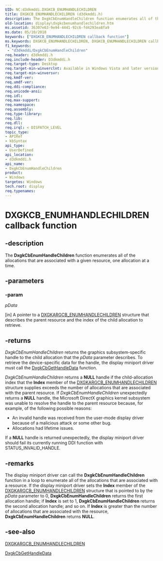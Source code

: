 ```yaml
---
UID: NC:d3dkmddi.DXGKCB_ENUMHANDLECHILDREN
title: DXGKCB_ENUMHANDLECHILDREN (d3dkmddi.h)
description: The DxgkCbEnumHandleChildren function enumerates all of the allocations that are associated with a given resource, one allocation at a time.
old-location: display\dxgkcbenumhandlechildren.htm
ms.assetid: 36307e63-9e94-4441-92c6-fd4293ea8fa9
ms.date: 05/10/2018
keywords: ["DXGKCB_ENUMHANDLECHILDREN callback function"]
ms.keywords: DXGKCB_ENUMHANDLECHILDREN, DXGKCB_ENUMHANDLECHILDREN callback, DpFunctions_9690e256-00e7-4c6e-88cc-d2e1c32580a2.xml, DxgkCbEnumHandleChildren, DxgkCbEnumHandleChildren callback function [Display Devices], d3dkmddi/DxgkCbEnumHandleChildren, display.dxgkcbenumhandlechildren
f1_keywords:
 - "d3dkmddi/DxgkCbEnumHandleChildren"
req.header: d3dkmddi.h
req.include-header: D3dkmddi.h
req.target-type: Desktop
req.target-min-winverclnt: Available in Windows Vista and later versions of the Windows operating systems.
req.target-min-winversvr: 
req.kmdf-ver: 
req.umdf-ver: 
req.ddi-compliance: 
req.unicode-ansi: 
req.idl: 
req.max-support: 
req.namespace: 
req.assembly: 
req.type-library: 
req.lib: 
req.dll: 
req.irql: < DISPATCH_LEVEL
topic_type:
- APIRef
- kbSyntax
api_type:
- UserDefined
api_location:
- d3dkmddi.h
api_name:
- DxgkCbEnumHandleChildren
product:
- Windows
targetos: Windows
tech.root: display
req.typenames: 
---
```


# DXGKCB_ENUMHANDLECHILDREN callback function


## -description


The <b>DxgkCbEnumHandleChildren</b> function enumerates all of the allocations that are associated with a given resource, one allocation at a time.


## -parameters




### -param 

*pData*

[in] A pointer to a <a href="https://docs.microsoft.com/windows-hardware/drivers/ddi/d3dkmddi/ns-d3dkmddi-_dxgkargcb_enumhandlechildren">DXGKARGCB_ENUMHANDLECHILDREN</a> structure that describes the parent resource and the index of the child allocation to retrieve.


## -returns



<i>DxgkCbEnumHandleChildren</i> returns the graphics subsystem-specific handle to the child allocation that the <i>pData</i> parameter describes. To retrieve the device-specific data for the handle, the display miniport driver must call the <a href="https://docs.microsoft.com/windows-hardware/drivers/ddi/d3dkmddi/nc-d3dkmddi-dxgkcb_gethandledata">DxgkCbGetHandleData</a> function.

<i>DxgkCbEnumHandleChildren</i> returns a <b>NULL</b> handle if the child-allocation index that the <b>Index</b> member of the <a href="https://docs.microsoft.com/windows-hardware/drivers/ddi/d3dkmddi/ns-d3dkmddi-_dxgkargcb_enumhandlechildren">DXGKARGCB_ENUMHANDLECHILDREN</a> structure supplies exceeds the number of allocations that are associated with the parent resource. If <i>DxgkCbEnumHandleChildren</i> unexpectedly returns a <b>NULL</b> handle, the Microsoft DirectX graphics kernel subsystem was unable to resolve the handle to the parent resource because, for example, of the following possible reasons:

<ul>
<li>An invalid handle was received from the user-mode display driver because of a malicious attack or some other bug. </li>
<li>Allocations had lifetime issues. </li>
</ul>
If a <b>NULL</b> handle is returned unexpectedly, the display miniport driver should fail its currently running DDI function with STATUS_INVALID_HANDLE.




## -remarks



The display miniport driver can call the <b>DxgkCbEnumHandleChildren</b> function in a loop to enumerate all of the allocations that are associated with a resource. If the display miniport driver sets the <b>Index</b> member of the <a href="https://docs.microsoft.com/windows-hardware/drivers/ddi/d3dkmddi/ns-d3dkmddi-_dxgkargcb_enumhandlechildren">DXGKARGCB_ENUMHANDLECHILDREN</a> structure that is pointed to by the <i>pData</i> parameter to 0, <b>DxgkCbEnumHandleChildren</b> returns the first allocation handle; if <b>Index</b> is set to 1, <b>DxgkCbEnumHandleChildren</b> returns the second allocation handle; and so on. If <b>Index</b> is greater than the number of allocations that are associated with the resource, <b>DxgkCbEnumHandleChildren</b> returns <b>NULL</b>. 




## -see-also




<a href="https://docs.microsoft.com/windows-hardware/drivers/ddi/d3dkmddi/ns-d3dkmddi-_dxgkargcb_enumhandlechildren">DXGKARGCB_ENUMHANDLECHILDREN</a>



<a href="https://docs.microsoft.com/windows-hardware/drivers/ddi/d3dkmddi/nc-d3dkmddi-dxgkcb_gethandledata">DxgkCbGetHandleData</a>
 

 

